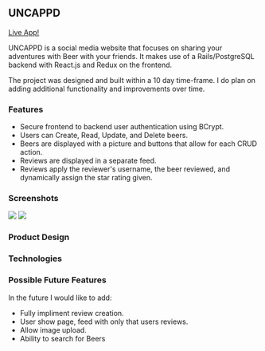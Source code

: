 ## UNCAPPD

[Live App!](https://joe-uncappd.herokuapp.com/#/)

UNCAPPD is a social media website that focuses on sharing your adventures with Beer with your friends.  It makes use of a Rails/PostgreSQL backend with React.js and Redux on the frontend.

The project was designed and built within a 10 day time-frame.  I do plan on adding additional functionality and improvements over time.

### Features

* Secure frontend to backend user authentication using BCrypt.
* Users can Create, Read, Update, and Delete beers.
* Beers are displayed with a picture and buttons that allow for each CRUD action.
* Reviews are displayed in a separate feed.
* Reviews apply the reviewer's username, the beer reviewed, and dynamically assign the star rating given.

### Screenshots

<img src="https://uncapped-seed.s3-us-west-1.amazonaws.com/screenshots/Screen+Shot+2019-07-12+at+11.30.28+AM.png">

<img src="https://uncapped-seed.s3-us-west-1.amazonaws.com/screenshots/Screen+Shot+2019-07-12+at+11.27.25+AM.png">


### Product Design

### Technologies

### Possible Future Features

In the future I would like to add:

* Fully impliment review creation.
* User show page, feed with only that users reviews.
* Allow image upload.
* Ability to search for Beers

